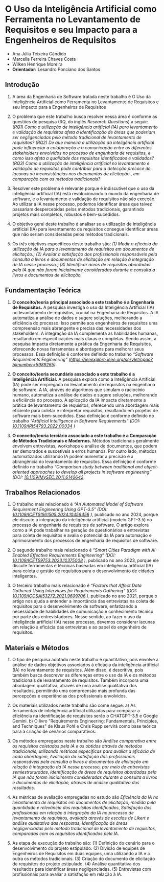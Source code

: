 # O Uso da Inteligência Artificial como Ferramenta no Levantamento de Requisitos e seu Impacto para a Engenheiros de Requisitos

* Ana Júlia Teixeira Cândido
* Marcella Ferreira Chaves Costa
* Wilken Henrique Moreira
* **Orientador:** Lesandro Ponciano dos Santos

## Introdução

1. A área da Engenharia de Software tratada neste trabalho é O Uso da Inteligência Artificial como Ferramenta no Levantamento de Requisitos e seu Impacto para a Engenheiros de Requisitos

2. O problema que este trabalho busca resolver nessa área é conforme as questões de pesquisa (RQ, do inglês _Research Questions_) a seguir: _(RQ1) Como a utilização de inteligência artificial (IA) para levantamento e validação de requisitos afeta a identificação de áreas que poderiam ser negligenciadas pelo método tradicional de levantamento de requisitos?_ _(RQ2) De que maneira a utilização da inteligência artificial pode influenciar a colaboração e a comunicação entre os diferentes stakeholders envolvidos no processo de engenharia de requisitos, e como isso afeta a qualidade dos requisitos identificados e validados?_ _(RQ3) Como a utilização de inteligência artificial no levantamento e validação de requisitos pode contribuir para a detecção precoce de lacunas ou inconsistências nos documentos de elicitação , em comparação com os métodos tradicionais?_
   
3. Resolver este problema é relevante porque é indiscutível que o uso da inteligência artificial (IA) está revolucionando o mundo da engenharia de software, e o levantamento e validação de requisitos não são exceção. Ao utilizar a IA nesse processo, podemos identificar áreas que talvez passariam despercebidas pelos métodos tradicionais, garantindo projetos mais completos, robustos e bem-sucedidos.

4. O objetivo geral deste trabalho é analisar se a utilização de inteligência artificial (IA) para levantamento de requisitos consegue identificar áreas que não seriam consideradas pelos métodos tradicionais.
   
5. Os *três* objetivos específicos deste trabalho são: _(1) Medir a eficácia da utilização de IA para o levantamento de requisitos em documentos de elicitação.; (2) Avaliar a satisfação dos profissionais responsáveis pela consulta a livros e documentos de elicitação em relação à integração de IA nesse processo.; (3) Identificar áreas de requisitos abordadas pela IA que não foram inicialmente consideradas durante a consulta a livros e documentos de elicitação._

## Fundamentação Teórica

1. **O conceito/teoria principal associado a este trabalho é a Engenharia de Requisitos.** A pesquisa investiga o uso da Inteligência Artificial (IA) no levantamento de requisitos, crucial na Engenharia de Requisitos. A IA automatiza a análise de dados e sugere soluções, melhorando a eficiência do processo. Isso permite aos engenheiros de requisitos uma compreensão mais abrangente e precisa das necessidades dos stakeholders. A integração da IA complementa as habilidades humanas, resultando em especificações mais claras e completas. Sendo assim, a pesquisa impacta diretamente a prática da Engenharia de Requisitos, oferecendo novas ferramentas e abordagens para melhorar seus processos.  Essa definição é conforme definido no trabalho *“Software Requirements Engineering” (https://ieeexplore.ieee.org/servlet/opac?bknumber=5989265)*.

2. **O conceito/teoria secundário associado a este trabalho é a Inteligência Artificial.** A pesquisa explora como a Inteligência Artificial (IA) pode ser empregada no levantamento de requisitos na engenharia de software. A IA, através de algoritmos que simulam o raciocínio humano, automatiza a análise de dados e sugere soluções, melhorando a eficiência do processo. A aplicação da IA impacta diretamente a prática de levantamento de requisitos, oferecendo uma abordagem mais eficiente para coletar e interpretar requisitos, resultando em projetos de software mais bem-sucedidos. Essa definição é conforme definido no trabalho *“Artificial Intelligence in Software Requirements” (DOI: [10.1109/IRI54793.2022.00034](https://doi.org/10.1109/IRI54793.2022.00034)
)* 

3. **O conceito/teoria terciário associado a este trabalho é a Comparação de Métodos Tradicionais e Modernos.** Métodos tradicionais geralmente envolvem entrevistas, workshops e análise de documentos, que podem ser demorados e suscetíveis a erros humanos. Por outro lado, métodos automatizados utilizando IA podem aumentar a precisão e a abrangência do levantamento de requisitos. Essa definição é conforme definido no trabalho *“Comparison study between traditional and object-oriented approaches to develop all projects in software engineering” (DOI: [10.1109/MySEC.2011.6140642](https://doi.org/10.1109/MySEC.2011.6140642)*.



## Trabalhos Relacionados

1. O trabalho mais relacionado é *“An Automated Model of Software Requirement Engineering Using GPT-3.5” (DOI: [10.1109/ICETSIS61505.2024.10459458](https://doi.org/10.1109/ICETSIS61505.2024.10459458)
)*, publicado no ano 2024, porque ele discute a integração da inteligência artificial (modelo GPT-3.5) no processo de engenharia de requisitos de software. O artigo explora como a IA pode trabalhar na geração de questionários e entrevistas para coleta de requisitos e avalia o potencial da IA para automação e aprimoramento dos processos de engenharia de requisitos de software.

2. O segundo trabalho mais relacionado é *“Smart Cities Paradigm with AI-Enabled Effective Requirements Engineering” (DOI: [10.1109/ICET59753.2023.10375008](https://doi.org/10.1109/ICET59753.2023.10375008)
)*, publicado no ano 2023, porque ele discute ferramentas e técnicas baseadas em inteligência artificial (IA) para coleta e gestão de requisitos para o desenvolvimento de cidades inteligentes.

3. O terceiro trabalho mais relacionado é *“Factors that Affect Data Gathered Using Interviews for Requirements Gathering” (DOI: [10.1109/ICCSAI53272.2021.9609706](https://doi.org/10.1109/ICCSAI53272.2021.9609706)
)*, publicado no ano 2021, porque o artigo nos ajuda a entender a importância das entrevistas na coleta de requisitos para o desenvolvimento de software, enfatizando a necessidade de habilidades de comunicação e conhecimento técnico por parte dos entrevistadores. Nesse sentido, ao fazer o uso da inteligência artificial (IA) nesse processo, devemos considerar lacunas em relação à eficácia das entrevistas e ao papel do engenheiro de requisitos.
   
## Materiais e Métodos

1. O tipo de pesquisa adotado neste trabalho é quantitativo, pois envolve a análise de dados objetivos associados à eficácia da inteligência artificial (IA) no levantamento de requisitos. Além disso, é descritiva, pois também busca descrever as diferenças entre o uso da IA e os métodos tradicionais de levantamento de requisitos. Também incorpora uma abordagem qualitativa, através de uma análise qualitativa dos resultados, permitindo uma compreensão mais profunda das percepções e experiências dos profissionais envolvidos.

2. Os materiais utilizados neste trabalho são come segue:
   a) As ferramentas de inteligência artificial utilizadas para comparar a eficiência na identificação de requisitos serão o CHATGPT-3.5 e Google Gemini.
   b) O livro "Requirements Engineering: Fundamentals, Principles, and Techniques" de Klaus Pohl e Chris Rupp servirá como base teórica para a criação de cenários comparativos.

3. Os métodos empregados neste trabalho são _Análise comparativa entre os requisitos coletados pela IA e os obtidos através de métodos tradicionais, utilizando métricas específicas para avaliar a eficácia de cada abordagem_, _Avaliação da satisfação dos profissionais responsáveis pela consulta a livros e documentos de elicitação em relação à integração da IA nesse processo, por meio de entrevistas semiestruturadas_, _Identificação de áreas de requisitos abordadas pela IA que não foram inicialmente consideradas durante a consulta a livros e documentos de elicitação, através de análise qualitativa dos resultados_.

4. As métricas de avaliação empregadas no estudo são _Eficiência da IA no levantamento de requisitos em documentos de elicitação, medida pela quantidade e relevância dos requisitos identificados_, _Satisfação dos profissionais em relação à integração da IA no processo de levantamento de requisitos, avaliada através de escalas de Likert e análise qualitativa das respostas_, _Identificação de áreas negligenciadas pelo método tradicional de levantamento de requisitos, comparadas com os requisitos identificados pela IA_.

5. As etapa de execução do trabalho são:
   (1) Definição do cenário para o desenvolvimento do projeto estipulado.
   (2) Divisão de equipes de Engenheiros de Requisitos em duas equipes, uma utilizando a IA e a outra os métodos tradicionais.
   (3) Criação do documento de elicitação de requisitos do projeto estipulado.
   (4) Análise quantitativa dos resultados para identificar áreas negligenciadas.
   (5) Entrevistas com profissionais para avaliar a satisfação em relação à IA.
